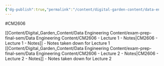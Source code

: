 ```yaml
---
{"dg-publish":true,"permalink":"/content/digital-garden-content/data-engineering-content/exam-prep-final-sem/data-engineering-notes-content-exam-prep/","updated":"2025-04-12T19:08:47.187+05:30"}
---
```


#CM2606 

[[Content/Digital_Garden_Content/Data Engineering Content/exam-prep-final-sem/Data Engineering Content/CM2606 - Lecture 1 - Notes\|CM2606 - Lecture 1 - Notes]] - Notes taken down for Lecture 1
[[Content/Digital_Garden_Content/Data Engineering Content/exam-prep-final-sem/Data Engineering Content/CM2606 - Lecture 2 - Notes\|CM2606 - Lecture 2 - Notes]] - Notes taken down for Lecture 2